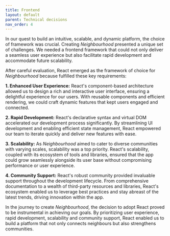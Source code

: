 ```yaml
---
title: Frontend
layout: default
parent: Technical decisions
nav_order: 4
---
```


In our quest to build an intuitive, scalable, and dynamic platform, the choice of framework was crucial. Creating _Neighbourhood_ presented a unique set of challenges. We needed a frontend framework that could not only deliver a seamless user experience but also facilitate rapid development and accommodate future scalability.

After careful evaluation, React emerged as the framework of choice for _Neighbourhood_ because fulfilled these key requirements:

**1. Enhanced User Experience:**
React's component-based architecture allowed us to design a rich and interactive user interface, ensuring a delightful experience for our users. With reusable components and efficient rendering, we could craft dynamic features that kept users engaged and connected.

**2. Rapid Development:**
React's declarative syntax and virtual DOM accelerated our development process significantly. By streamlining UI development and enabling efficient state management, React empowered our team to iterate quickly and deliver new features with ease.

**3. Scalability:**
As _Neighbourhood_ aimed to cater to diverse communities with varying scales, scalability was a top priority. React's scalability, coupled with its ecosystem of tools and libraries, ensured that the app could grow seamlessly alongside its user base without compromising performance or user experience.

**4. Community Support:**
React's robust community provided invaluable support throughout the development lifecycle. From comprehensive documentation to a wealth of third-party resources and libraries, React's ecosystem enabled us to leverage best practices and stay abreast of the latest trends, driving innovation within the app.

In the journey to create _Neighbourhood_, the decision to adopt React proved to be instrumental in achieving our goals. By prioritizing user experience, rapid development, scalability and community support, React enabled us to build a platform that not only connects neighbours but also strengthens communities.
